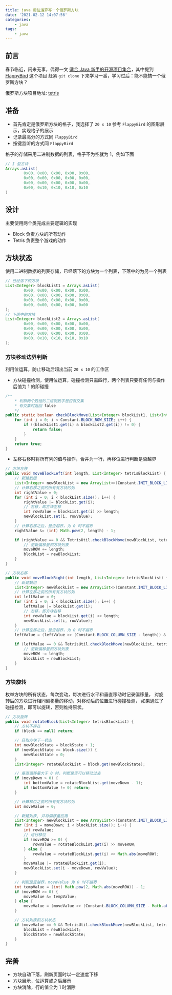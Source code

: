 ```yaml
---
title: java 用位运算写一个俄罗斯方块
date: '2021-02-12 14:07:56'
categories:
    - java
tags:
    - java
---
```



## 前言

春节临近，闲来无事，偶得一文 [适合 Java 新手的开源项目集合](https://zhuanlan.zhihu.com/p/312484956)，其中提到 [FlappyBird](https://github.com/kingyuluk/FlappyBird) 这个项目
赶紧 `git clone` 下来学习一番，学习过后：能不能搞一个俄罗斯方块？

俄罗斯方块项目地址: [tetris](https://github.com/jinmu333/java-tetris)

## 准备

- 首先肯定是俄罗斯方块的格子，我选择了 `20 x 10` 参考 `FlappyBird` 的图形展示，实现格子的展示
- 记录最高分的方式同 `FlappyBird`
- 按键监听的方式同 `FlappyBird`

格子的存储采用二进制数据的列表，格子不为空就为 1，例如下面

```java
// I 型方块
Arrays.asList(
        0x00, 0x00, 0x00, 0x00, 0x00,
        0x00, 0x00, 0x00, 0x00, 0x00,
        0x00, 0x00, 0x00, 0x00, 0x00,
        0x00, 0x10, 0x10, 0x10, 0x10
)
```

## 设计

主要使用两个类完成主要逻辑的实现

- Block 负责方块的所有动作
- Tetris 负责整个游戏的动作

## 方块状态

使用二进制数据的列表存储，已经落下的方块为一个列表，下落中的为另一个列表

```java
// 已经落下的方块
List<Integer> blockList1 = Arrays.asList(
        0x00, 0x00, 0x00, 0x00, 0x00,
        0x00, 0x00, 0x00, 0x00, 0x00,
        0x00, 0x00, 0x00, 0x00, 0x00,
        0x00, 0x00, 0x00, 0x00, 0x00
);
// 下落中的方块
List<Integer> blockList2 = Arrays.asList(
        0x00, 0x00, 0x00, 0x00, 0x00,
        0x00, 0x00, 0x00, 0x00, 0x00,
        0x00, 0x00, 0x00, 0x00, 0x00,
        0x00, 0x10, 0x10, 0x10, 0x10
);
```

### 方块移动边界判断

利用位运算，防止移动后超出当前 `20 x 10` 的工作区

- 方块碰撞检测，使用位运算，碰撞检测只需四行，两个列表只要有任何与操作后值为 1 的即碰撞

```java
/**
    * 判断两个数组的二进制数字是否有交集
    * 有交集时返回 false
    */
public static boolean checkBlockMove(List<Integer> blockList1, List<Integer> blockList2) {
    for (int i = 0; i < Constant.BLOCK_ROW_SIZE; i++) {
        if ((blockList1.get(i) & blockList2.get(i)) != 0) {
            return false;
        }
    }
    return true;
}
```

- 左移右移时将所有列的值与操作，合并为一行，再移位进行判断是否越界

```java
// 方块左移
public void moveBlockLeft(int length, List<Integer> tetrisBlockList) {
    // 新建数组
    List<Integer> newBlockList = new ArrayList<>(Constant.INIT_BLOCK_LIST);
    // 计算右移之前的所有有方块的列
    int rightValue = 0;
    for (int i = 0; i < blockList.size(); i++) {
        rightValue |= blockList.get(i);
        // 右移，即方块左移
        int rowValue = blockList.get(i) >> length;
        newBlockList.set(i, rowValue);
    }
    // 计算右移之后，是否越界，为 0 时不越界
    rightValue &= (int) Math.pow(2, length) - 1;

    if (rightValue == 0 && TetrisUtil.checkBlockMove(newBlockList, tetrisBlockList)) {
        // 更新偏移量和方块列表
        moveROW += length;
        blockList = newBlockList;
    }
}

// 方块右移
public void moveBlockRight(int length, List<Integer> tetrisBlockList) {
    // 新建数组
    List<Integer> newBlockList = new ArrayList<>(Constant.INIT_BLOCK_LIST);
    // 计算左移之前的所有有方块的列
    int leftValue = 0;
    for (int i = 0; i < blockList.size(); i++) {
        leftValue |= blockList.get(i);
        // 左移，即方块右移
        int rowValue = blockList.get(i) << length;
        newBlockList.set(i, rowValue);
    }
    // 计算左移之后，是否越界，为 0 时不越界
    leftValue = (leftValue >> (Constant.BLOCK_COLUMN_SIZE - length)) & ((int) Math.pow(2, length) - 1);

    if (leftValue == 0 && TetrisUtil.checkBlockMove(newBlockList, tetrisBlockList)) {
        // 更新偏移量和方块列表
        moveROW -= length;
        blockList = newBlockList;
    }
}
```

### 方块旋转

枚举方块的所有状态，每次变动，每次进行水平和垂直移动时记录偏移量，
对旋转后的方块进行相同偏移量的移动，对移动后的位置进行碰撞检测，
如果通过了碰撞检测，即可以旋转，否则维持原状。

```java
// 方块旋转
public void rotateBlock(List<Integer> tetrisBlockList) {
    // 方块不存在
    if (block == null) return;

    // 获取方块下一状态
    int newBlockState = blockState + 1;
    if (newBlockState >= block.size()) {
        newBlockState = 0;
    }
    List<Integer> rotateBlockList = block.get(newBlockState);

    // 垂直偏移量大于 0 时，判断是否可以移动过去
    if (moveDown > 0) {
        int bottomValue = rotateBlockList.get(moveDown - 1);
        if (bottomValue != 0) return;
    }

    // 计算移位之前的所有有方块的列
    int moveValue = 0;

    // 新建列表, 并将偏移量应用
    List<Integer> newBlockList = new ArrayList<>(Constant.INIT_BLOCK_LIST);
    for (int i = moveDown; i < blockList.size(); i++) {
        int rowValue;
        // 进行移位
        if (moveROW >= 0) {
            rowValue = rotateBlockList.get(i) >> moveROW;
        } else {
            rowValue = rotateBlockList.get(i) << Math.abs(moveROW);
        }
        moveValue |= rotateBlockList.get(i);
        newBlockList.set(i - moveDown, rowValue);
    }

    // 判断是否越界，moveValue 为 0 时不越界
    int tempValue = (int) Math.pow(2, Math.abs(moveROW)) - 1;
    if (moveROW >= 0) {
        moveValue &= tempValue;
    } else {
        moveValue = (moveValue >> (Constant.BLOCK_COLUMN_SIZE - Math.abs(moveROW))) & tempValue;
    }

    // 方块列表和方块状态
    if (moveValue == 0 && TetrisUtil.checkBlockMove(newBlockList, tetrisBlockList)) {
        blockList = newBlockList;
        blockState = newBlockState;
    }
}

```

## 完善

- 方块自动下落，刷新页面时以一定速度下移
- 方块展示，位运算或之后展示
- 方块消除，行的值全为 1 时消除
